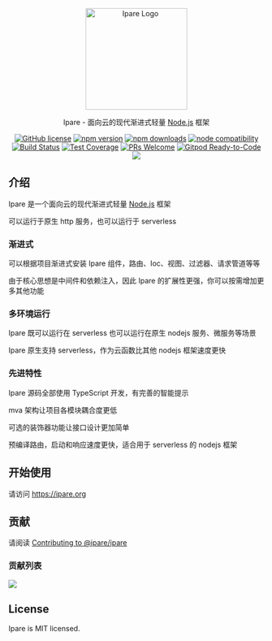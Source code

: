 <p align="center">
  <a href="https://ipare.org/" target="blank"><img src="https://ipare.org/images/logo.png" alt="Ipare Logo" width="200"/></a>
</p>

<p align="center">Ipare - 面向云的现代渐进式轻量 <a href="http://nodejs.org" target="_blank">Node.js</a> 框架</p>
<p align="center">
    <a href="https://github.com/ipare/ipare/blob/main/LICENSE" target="_blank"><img src="https://img.shields.io/badge/license-MIT-blue.svg" alt="GitHub license" /></a>
    <a href=""><img src="https://img.shields.io/npm/v/@ipare/core.svg" alt="npm version"></a>
    <a href=""><img src="https://badgen.net/npm/dt/@ipare/core" alt="npm downloads"></a>
    <a href="https://nodejs.org/en/about/releases/"><img src="https://img.shields.io/node/v/@ipare/core.svg" alt="node compatibility"></a>
    <a href="#"><img src="https://github.com/ipare/ipare/actions/workflows/test.yml/badge.svg?branch=main" alt="Build Status"></a>
    <a href="https://codecov.io/gh/ipare/ipare/branch/main"><img src="https://img.shields.io/codecov/c/github/ipare/ipare/main.svg" alt="Test Coverage"></a>
    <a href="https://github.com/ipare/ipare/pulls"><img src="https://img.shields.io/badge/PRs-welcome-brightgreen.svg" alt="PRs Welcome"></a>
    <a href="https://gitpod.io/#https://github.com/ipare/ipare"><img src="https://img.shields.io/badge/Gitpod-Ready--to--Code-blue?logo=gitpod" alt="Gitpod Ready-to-Code"></a>
    <a href="https://paypal.me/ihalwang" target="_blank"><img src="https://img.shields.io/badge/Donate-PayPal-ff3f59.svg"/></a>
</p>

## 介绍

<!--intro-->

Ipare 是一个面向云的现代渐进式轻量 <a href="http://nodejs.org" target="_blank">Node.js</a> 框架

可以运行于原生 http 服务，也可以运行于 serverless

### 渐进式

可以根据项目渐进式安装 Ipare 组件，路由、Ioc、视图、过滤器、请求管道等等

由于核心思想是中间件和依赖注入，因此 Ipare 的扩展性更强，你可以按需增加更多其他功能

### 多环境运行

Ipare 既可以运行在 serverless 也可以运行在原生 nodejs 服务、微服务等场景

Ipare 原生支持 serverless，作为云函数比其他 nodejs 框架速度更快

### 先进特性

Ipare 源码全部使用 TypeScript 开发，有完善的智能提示

mva 架构让项目各模块耦合度更低

可选的装饰器功能让接口设计更加简单

预编译路由，启动和响应速度更快，适合用于 serverless 的 nodejs 框架

<!--intro-end-->

## 开始使用

请访问 <https://ipare.org>

## 贡献

请阅读 [Contributing to @ipare/ipare](https://github.com/ipare/ipare/blob/main/CONTRIBUTING.md)

### 贡献列表

<a href="https://github.com/ipare/ipare/graphs/contributors">
  <img src="https://contrib.rocks/image?repo=ipare/ipare" />
</a>

## License

Ipare is MIT licensed.
